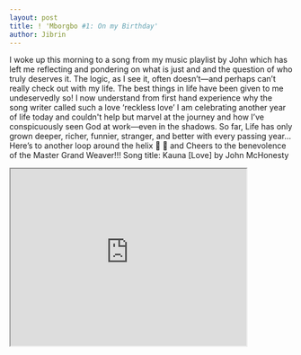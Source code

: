 ```yaml
---
layout: post
title: ! 'Mborgbo #1: On my Birthday'
author: Jibrin
---
```


I woke up this morning to a song from my music playlist by John which has left me reflecting and pondering on what is just and and the question of who truly deserves it. The logic, as I see it, often doesn’t—and perhaps can’t really check out with my life. The best things in life have been given to me undeservedly so! I now understand from first hand experience why the song writer called such a love ‘reckless love’
I am celebrating another year of life today and couldn't help but marvel at the journey and how I’ve conspicuously seen God at work—even in the shadows. So far,  Life has only grown deeper, richer, funnier, stranger, and better with every passing year...
Here’s to another loop around the helix 🍻 🧬
and 
Cheers to the benevolence of the Master Grand Weaver!!!
Song title: Kauna [Love] by John McHonesty

<iframe width="420" height="315"
src="https://www.youtube.com/embed/gGv-kz21SCw">
</iframe>

